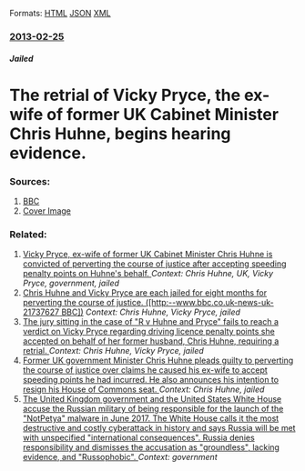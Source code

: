 
Formats: [HTML](/news/2013/02/25/the-retrial-of-vicky-pryce-the-ex-wife-of-former-uk-cabinet-minister-chris-huhne-begins-hearing-evidence.html)  [JSON](/news/2013/02/25/the-retrial-of-vicky-pryce-the-ex-wife-of-former-uk-cabinet-minister-chris-huhne-begins-hearing-evidence.json)  [XML](/news/2013/02/25/the-retrial-of-vicky-pryce-the-ex-wife-of-former-uk-cabinet-minister-chris-huhne-begins-hearing-evidence.xml)  

### [2013-02-25](/news/2013/02/25/index.md)

##### Jailed
# The retrial of Vicky Pryce, the ex-wife of former UK Cabinet Minister Chris Huhne, begins hearing evidence. 




### Sources:

1. [BBC](http://www.bbc.co.uk/news/uk-21575600)
1. [Cover Image](https://ichef-1.bbci.co.uk/news/1024/media/images/66059000/jpg/_66059007_y9g9cg0t.jpg)

### Related:

1. [Vicky Pryce, ex-wife of former UK Cabinet Minister Chris Huhne is convicted of perverting the course of justice after accepting speeding penalty points on Huhne's behalf. ](/news/2013/03/7/vicky-pryce-ex-wife-of-former-uk-cabinet-minister-chris-huhne-is-convicted-of-perverting-the-course-of-justice-after-accepting-speeding-pen.md) _Context: Chris Huhne, UK, Vicky Pryce, government, jailed_
2. [Chris Huhne and Vicky Pryce are each jailed for eight months for perverting the course of justice. ([http:--www.bbc.co.uk-news-uk-21737627 BBC])](/news/2013/03/11/chris-huhne-and-vicky-pryce-are-each-jailed-for-eight-months-for-perverting-the-course-of-justice-http-www-bbc-co-uk-news-uk-21737627-b.md) _Context: Chris Huhne, Vicky Pryce, jailed_
3. [The jury sitting in the case of "R v Huhne and Pryce" fails to reach a verdict on Vicky Pryce regarding driving licence penalty points she accepted on behalf of her former husband, Chris Huhne, requiring a retrial. ](/news/2013/02/20/the-jury-sitting-in-the-case-of-r-v-huhne-and-pryce-fails-to-reach-a-verdict-on-vicky-pryce-regarding-driving-licence-penalty-points-she-a.md) _Context: Chris Huhne, Vicky Pryce, jailed_
4. [Former UK government Minister Chris Huhne pleads guilty to perverting the course of justice over claims he caused his ex-wife to accept speeding points he had incurred. He also announces his intention to resign his House of Commons seat. ](/news/2013/02/4/former-uk-government-minister-chris-huhne-pleads-guilty-to-perverting-the-course-of-justice-over-claims-he-caused-his-ex-wife-to-accept-spee.md) _Context: Chris Huhne, jailed_
5. [The United Kingdom government and the United States White House accuse the Russian military of being responsible for the launch of the "NotPetya" malware in June 2017. The White House calls it the most destructive and costly cyberattack in history and says Russia will be met with unspecified "international consequences". Russia denies responsibility and dismisses the accusation as "groundless", lacking evidence, and "Russophobic". ](/news/2018/02/15/the-united-kingdom-government-and-the-united-states-white-house-accuse-the-russian-military-of-being-responsible-for-the-launch-of-the-notp.md) _Context: government_
